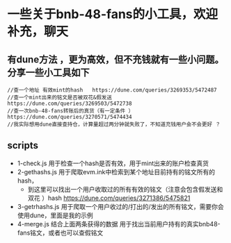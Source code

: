  一些关于bnb-48-fans的小工具，欢迎补充，聊天
==========================

## 有dune方法 ，更为高效，但不充钱就有一些小问题。分享一些小工具如下

    //查一个地址 有效mint的hash   https://dune.com/queries/3269353/5472487
    //查一个mint出来的铭文是否被双花&假发送 https://dune.com/queries/3269503/5472738
    //查一次bnb-48-fans转账后的真货（有一定条件 ）https://dune.com/queries/3270571/5474434
    //我实际想用dune直接查持仓，计算量超过两分钟就失败了，不知道充钱用户会不会更好 ？

## scripts

* 1-check.js 用于检查一个hash是否有效，用于mint出来的账户检查真货
* 2-gethashs.js 用于爬取evm.ink中检索到某个地址目前持有的铭文所有的hash，
    * 到这里可以找出一个用户收取过的所有有效的铭文（注意会包含假发送和双花 ）hash https://dune.com/queries/3271386/5475821
* 3-getrhashs.js 用于爬取一个用户收过的/打出的/发出的所有铭文，需要你会使用dune，里面是我的示例
* 4-merge.js 结合上面两条获得的数据 用于找出当前用户持有的真实bnb48-fans铭文，或者也可以查假铭文 
